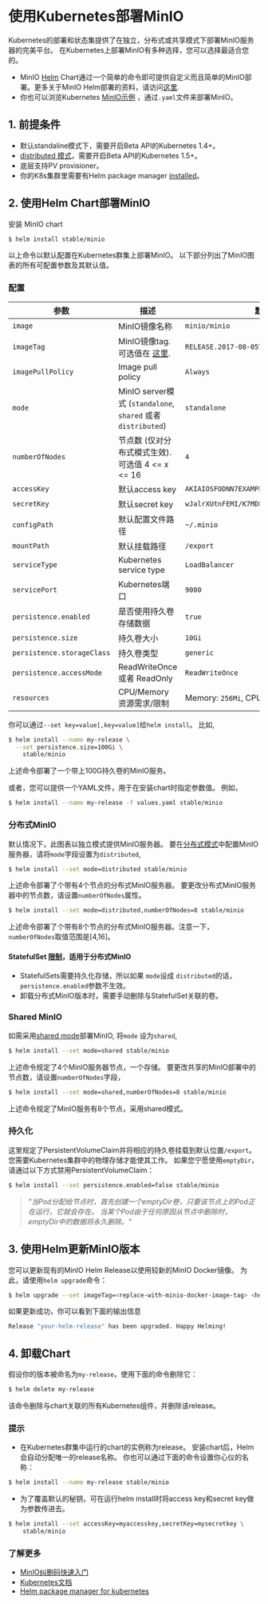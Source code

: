 # 使用Kubernetes部署MinIO

Kubernetes的部署和状态集提供了在独立，分布式或共享模式下部署MinIO服务器的完美平台。 在Kubernetes上部署MinIO有多种选择，您可以选择最适合您的。

- MinIO [Helm](https://helm.sh) Chart通过一个简单的命令即可提供自定义而且简单的MinIO部署。更多关于MinIO Helm部署的资料，请访问[这里](http://docs.minio.org.cn/docs/master/deploy-minio-on-kubernetes#prerequisites).
- 你也可以浏览Kubernetes [MinIO示例](https://github.com/minio/minio/blob/master/docs/orchestration/kubernetes/README.md) ，通过`.yaml`文件来部署MinIO。



## 1. 前提条件

- 默认standaline模式下，需要开启Beta API的Kubernetes 1.4+。
- [distributed 模式](http://docs.minio.org.cn/docs/master/deploy-minio-on-kubernetes#distributed-minio)，需要开启Beta API的Kubernetes 1.5+。
- 底层支持PV provisioner。
- 你的K8s集群里需要有Helm package manager [installed](https://github.com/kubernetes/helm#install)。

## 2. 使用Helm Chart部署MinIO

安装 MinIO chart

```bash
$ helm install stable/minio
```

以上命令以默认配置在Kubernetes群集上部署MinIO。 以下部分列出了MinIO图表的所有可配置参数及其默认值。

### 配置

| 参数                       | 描述                                                         | 默认值                                     |
| -------------------------- | ------------------------------------------------------------ | ------------------------------------------ |
| `image`                    | MinIO镜像名称                                                | `minio/minio`                              |
| `imageTag`                 | MinIO镜像tag. 可选值在 [这里](https://hub.docker.com/r/minio/minio/tags/). | `RELEASE.2017-08-05T00-00-53Z`             |
| `imagePullPolicy`          | Image pull policy                                            | `Always`                                   |
| `mode`                     | MinIO server模式 (`standalone`, `shared` 或者 `distributed`) | `standalone`                               |
| `numberOfNodes`            | 节点数 (仅对分布式模式生效). 可选值 4 <= x <= 16             | `4`                                        |
| `accessKey`                | 默认access key                                               | `AKIAIOSFODNN7EXAMPLE`                     |
| `secretKey`                | 默认secret key                                               | `wJalrXUtnFEMI/K7MDENG/bPxRfiCYEXAMPLEKEY` |
| `configPath`               | 默认配置文件路径                                             | `~/.minio`                                 |
| `mountPath`                | 默认挂载路径                                                 | `/export`                                  |
| `serviceType`              | Kubernetes service type                                      | `LoadBalancer`                             |
| `servicePort`              | Kubernetes端口                                               | `9000`                                     |
| `persistence.enabled`      | 是否使用持久卷存储数据                                       | `true`                                     |
| `persistence.size`         | 持久卷大小                                                   | `10Gi`                                     |
| `persistence.storageClass` | 持久卷类型                                                   | `generic`                                  |
| `persistence.accessMode`   | ReadWriteOnce 或者 ReadOnly                                  | `ReadWriteOnce`                            |
| `resources`                | CPU/Memory 资源需求/限制                                     | Memory: `256Mi`, CPU: `100m`               |

你可以通过`--set key=value[,key=value]`给`helm install`。 比如,

```bash
$ helm install --name my-release \
  --set persistence.size=100Gi \
    stable/minio
```

上述命令部署了一个带上100G持久卷的MinIO服务。

或者，您可以提供一个YAML文件，用于在安装chart时指定参数值。 例如，

```bash
$ helm install --name my-release -f values.yaml stable/minio
```

### 分布式MinIO

默认情况下，此图表以独立模式提供MinIO服务器。 要在[分布式模式](http://docs.minio.org.cn/docs/master/distributed-minio-quickstart-guide)中配置MinIO服务器，请将`mode`字段设置为`distributed`,

```bash
$ helm install --set mode=distributed stable/minio
```

上述命令部署了个带有4个节点的分布式MinIO服务器。 要更改分布式MinIO服务器中的节点数，请设置`numberOfNodes`属性。

```bash
$ helm install --set mode=distributed,numberOfNodes=8 stable/minio
```

上述命令部署了个带有8个节点的分布式MinIO服务器。注意一下，`numberOfNodes`取值范围是[4,16]。

#### StatefulSet [限制](http://kubernetes.io/docs/concepts/abstractions/controllers/statefulsets/#limitations)，适用于分布式MinIO

- StatefulSets需要持久化存储，所以如果 `mode`设成 `distributed`的话，`persistence.enabled`参数不生效。
- 卸载分布式MinIO版本时，需要手动删除与StatefulSet关联的卷。

### Shared MinIO

如需采用[shared mode](https://github.com/minio/minio/blob/master/docs/shared-backend/README.md)部署MinIO, 将`mode` 设为`shared`,

```bash
$ helm install --set mode=shared stable/minio
```

上述命令规定了4个MinIO服务器节点，一个存储。 要更改共享的MinIO部署中的节点数，请设置`numberOfNodes`字段，

```bash
$ helm install --set mode=shared,numberOfNodes=8 stable/minio
```

上述命令规定了MinIO服务有8个节点，采用shared模式。

### 持久化

这里规定了PersistentVolumeClaim并将相应的持久卷挂载到默认位置`/export`。 您需要Kubernetes集群中的物理存储才能使其工作。 如果您宁愿使用`emptyDir`，请通过以下方式禁用PersistentVolumeClaim：

```bash
$ helm install --set persistence.enabled=false stable/minio
```

> *"当Pod分配给节点时，首先创建一个emptyDir卷，只要该节点上的Pod正在运行，它就会存在。 当某个Pod由于任何原因从节点中删除时，emptyDir中的数据将永久删除。"*

## 3. 使用Helm更新MinIO版本

您可以更新现有的MinIO Helm Release以使用较新的MinIO Docker镜像。 为此，请使用`helm upgrade`命令：

```bash
$ helm upgrade --set imageTag=<replace-with-minio-docker-image-tag> <helm-release-name> stable/minio
```

如果更新成功，你可以看到下面的输出信息

```bash
Release "your-helm-release" has been upgraded. Happy Helming!
```

## 4. 卸载Chart

假设你的版本被命名为`my-release`，使用下面的命令删除它：

```bash
$ helm delete my-release
```

该命令删除与chart关联的所有Kubernetes组件，并删除该release。

### 提示

- 在Kubernetes群集中运行的chart的实例称为release。 安装chart后，Helm会自动分配唯一的release名称。 你也可以通过下面的命令设置你心仪的名称：

```bash
$ helm install --name my-release stable/minio
```

- 为了覆盖默认的秘钥，可在运行helm install时将access key和secret key做为参数传进去。

```bash
$ helm install --set accessKey=myaccesskey,secretKey=mysecretkey \
    stable/minio
```

### 了解更多

- [MinIO纠删码快速入门](http://docs.minio.org.cn/docs/master/minio-erasure-code-quickstart-guide)
- [Kubernetes文档](https://kubernetes.io/docs/home/)
- [Helm package manager for kubernetes](https://helm.sh/)
